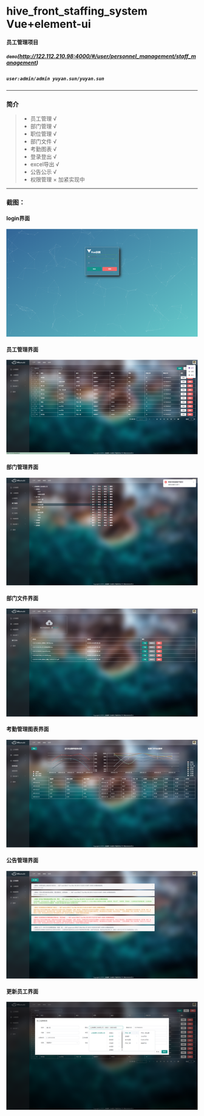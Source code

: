 # hive_front_staffing_system Vue+element-ui

#### **员工管理项目**
##### `demo`(http://122.112.210.98:4000/#/user/personnel_management/staff_management)
##### `user:admin/admin yuyan.sun/yuyan.sun`

--------------

### **简介**

> - 员工管理 √
> - 部门管理 √
> - 职位管理 √
> - 部门文件 √
> - 考勤图表 √
> - 登录登出 √
> - excel导出 √
> - 公告公示 √
> - 权限管理 × 加紧实现中

----------

### **截图：**
#### login界面
![](/screen_views/login.png "login界面")
#### 员工管理界面
![](/screen_views/employee_mange.png "员工管理界面")
#### 部门管理界面
![](/screen_views/department_mange.png "部门管理界面")
#### 部门文件界面
![](/screen_views/department_file.png "部门文件界面")
#### 考勤管理图表界面
![](/screen_views/clock_in_mange.png "考勤管理图表界面")
#### 公告管理界面
![](/screen_views/notice_mange.png "公告管理界面")
#### 更新员工界面
![](/screen_views/update_staff_info.png "更新员工界面")
